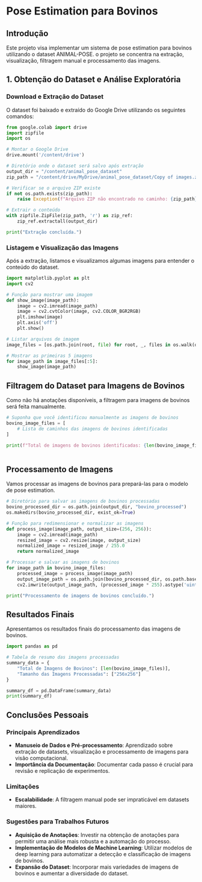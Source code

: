 # Pose Estimation para Bovinos

## Introdução

Este projeto visa implementar um sistema de pose estimation para bovinos utilizando o dataset ANIMAL-POSE. o projeto se concentra na extração, visualização, filtragem manual e processamento das imagens.

## 1. Obtenção do Dataset e Análise Exploratória

### Download e Extração do Dataset

O dataset foi baixado e extraído do Google Drive utilizando os seguintes comandos:

```python
from google.colab import drive
import zipfile
import os

# Montar o Google Drive
drive.mount('/content/drive')

# Diretório onde o dataset será salvo após extração
output_dir = "/content/animal_pose_dataset"
zip_path = "/content/drive/MyDrive/animal_pose_dataset/Copy of images.zip"

# Verificar se o arquivo ZIP existe
if not os.path.exists(zip_path):
    raise Exception(f"Arquivo ZIP não encontrado no caminho: {zip_path}")

# Extrair o conteúdo
with zipfile.ZipFile(zip_path, 'r') as zip_ref:
    zip_ref.extractall(output_dir)

print("Extração concluída.")

```

### Listagem e Visualização das Imagens

Após a extração, listamos e visualizamos algumas imagens para entender o conteúdo do dataset.

```python
import matplotlib.pyplot as plt
import cv2

# Função para mostrar uma imagem
def show_image(image_path):
    image = cv2.imread(image_path)
    image = cv2.cvtColor(image, cv2.COLOR_BGR2RGB)
    plt.imshow(image)
    plt.axis('off')
    plt.show()

# Listar arquivos de imagem
image_files = [os.path.join(root, file) for root, _, files in os.walk(output_dir) for file in files if file.endswith(('.png', '.jpg', '.jpeg'))]

# Mostrar as primeiras 5 imagens
for image_path in image_files[:5]:
    show_image(image_path)
```


## Filtragem do Dataset para Imagens de Bovinos

Como não há anotações disponíveis, a filtragem para imagens de bovinos será feita manualmente.

```python
# Suponha que você identificou manualmente as imagens de bovinos
bovino_image_files = [
    # Lista de caminhos das imagens de bovinos identificadas
]

print(f"Total de imagens de bovinos identificadas: {len(bovino_image_files)}")



```
## Processamento de Imagens

Vamos processar as imagens de bovinos para prepará-las para o modelo de pose estimation.

```python
# Diretório para salvar as imagens de bovinos processadas
bovino_processed_dir = os.path.join(output_dir, "bovino_processed")
os.makedirs(bovino_processed_dir, exist_ok=True)

# Função para redimensionar e normalizar as imagens
def process_image(image_path, output_size=(256, 256)):
    image = cv2.imread(image_path)
    resized_image = cv2.resize(image, output_size)
    normalized_image = resized_image / 255.0
    return normalized_image

# Processar e salvar as imagens de bovinos
for image_path in bovino_image_files:
    processed_image = process_image(image_path)
    output_image_path = os.path.join(bovino_processed_dir, os.path.basename(image_path))
    cv2.imwrite(output_image_path, (processed_image * 255).astype('uint8'))

print("Processamento de imagens de bovinos concluído.")

```


## Resultados Finais

Apresentamos os resultados finais do processamento das imagens de bovinos.

```python
import pandas as pd

# Tabela de resumo das imagens processadas
summary_data = {
    "Total de Imagens de Bovinos": [len(bovino_image_files)],
    "Tamanho das Imagens Processadas": ["256x256"]
}

summary_df = pd.DataFrame(summary_data)
print(summary_df)

```


## Conclusões Pessoais

### Principais Aprendizados

- **Manuseio de Dados e Pré-processamento**: Aprendizado sobre extração de datasets, visualização e processamento de imagens para visão computacional.
- **Importância da Documentação**: Documentar cada passo é crucial para revisão e replicação de experimentos.

### Limitações
- **Escalabilidade**: A filtragem manual pode ser impraticável em datasets maiores.

### Sugestões para Trabalhos Futuros

- **Aquisição de Anotações**: Investir na obtenção de anotações para permitir uma análise mais robusta e a automação do processo.
- **Implementação de Modelos de Machine Learning**: Utilizar modelos de deep learning para automatizar a detecção e classificação de imagens de bovinos.
- **Expansão do Dataset**: Incorporar mais variedades de imagens de bovinos e aumentar a diversidade do dataset.

